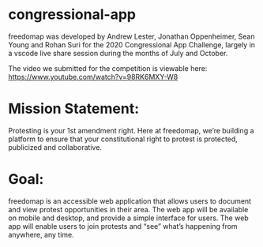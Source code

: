 # congressional-app
freedomap was developed by Andrew Lester, Jonathan Oppenheimer, Sean Young and Rohan Suri for the 2020 Congressional App Challenge, largely in a vscode live share session during the months of July and October.

The video we submitted for the competition is viewable here: https://www.youtube.com/watch?v=98RK6MXY-W8

# Mission Statement:
Protesting is your 1st amendment right. Here at freedomap, we’re building a platform to ensure that your constitutional right to protest is protected, publicized and collaborative. 

# Goal: 
freedomap is an accessible web application that allows users to document and view protest opportunities in their area. The web app will be available on mobile and desktop, and provide a simple interface for users. The web app will enable users to join protests and “see” what’s happening from anywhere, any time. 
